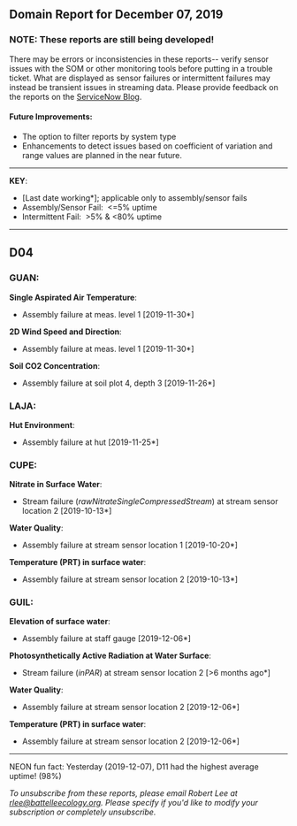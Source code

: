 ## Domain Report for December 07, 2019


### NOTE: These reports are still being developed!
There may be errors or inconsistencies in these reports-- verify sensor issues with the SOM or other monitoring tools before putting in a trouble ticket. What are displayed as sensor failures or intermittent failures may instead be transient issues in streaming data.
Please provide feedback on the reports on the [ServiceNow Blog](https://neon.service-now.com/community?id=community_blog&sys_id=9b4fbe8adbed734017ecf9041d9619be).

#### Future Improvements: 
 - The option to filter reports by system type 
 - Enhancements to detect issues based on coefficient of variation and range values are planned in the near future.

***

**KEY**:

 - [Last date working*]; applicable only to assembly/sensor fails
 - Assembly/Sensor Fail:&nbsp;&nbsp;<=5% uptime
 - Intermittent Fail:&nbsp;&nbsp;>5% & <80% uptime

***
## D04

### GUAN:

**Single Aspirated Air Temperature**:
 - Assembly failure at meas. level 1 [2019-11-30*]

**2D Wind Speed and Direction**:
 - Assembly failure at meas. level 1 [2019-11-30*]

**Soil CO2 Concentration**:
 - Assembly failure at soil plot 4, depth 3 [2019-11-26*]

### LAJA:

**Hut Environment**:
 - Assembly failure at hut [2019-11-25*]

### CUPE:

**Nitrate in Surface Water**:
 - Stream failure (_rawNitrateSingleCompressedStream_) at stream sensor location 2 [2019-10-13*]

**Water Quality**:
 - Assembly failure at stream sensor location 1 [2019-10-20*]

**Temperature (PRT) in surface water**:
 - Assembly failure at stream sensor location 2 [2019-10-13*]

### GUIL:

**Elevation of surface water**:
 - Assembly failure at staff gauge [2019-12-06*]

**Photosynthetically Active Radiation at Water Surface**:
 - Stream failure (_inPAR_) at stream sensor location 2 [>6 months ago*]

**Water Quality**:
 - Assembly failure at stream sensor location 2 [2019-12-06*]

**Temperature (PRT) in surface water**:
 - Assembly failure at stream sensor location 2 [2019-12-06*]

***
NEON fun fact: Yesterday (2019-12-07), D11 had the highest average uptime! (98%)

_To unsubscribe from these reports, please email Robert Lee at rlee@battelleecology.org. Please specify if you'd like to modify your subscription or completely unsubscribe._
